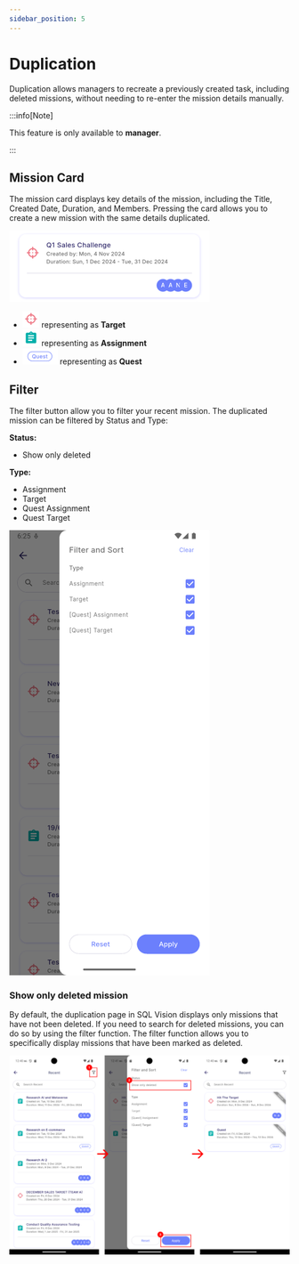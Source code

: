 ```yaml
---
sidebar_position: 5
---
```


# Duplication

Duplication allows managers to recreate a previously created task, including deleted missions, without needing to re-enter the mission details manually.

:::info[Note]

This feature is only available to **manager**.

:::

## Mission Card

The mission card displays key details of the mission, including the Title, Created Date, Duration, and Members. Pressing the card allows you to create a new mission with the same details duplicated.

![duplication mission card](../../../../../../static/img/integration/vision/mi_creation/d-3.png)

- ![target](../../../../../../static/img/integration/vision/mi_creation/d-3-target.png) representing as **Target**
- ![assignment](../../../../../../static/img/integration/vision/mi_creation/d-3-assignment.png) representing as **Assignment**
- ![quest](../../../../../../static/img/integration/vision/mi_creation/d-3-quest.png) representing as **Quest**

## Filter

The filter button allow you to filter your recent mission. The duplicated mission can be filtered by Status and Type:

**Status:**
- Show only deleted

**Type:**
- Assignment 
- Target  
- Quest Assignment 
- Quest Target  

![duplication filter](../../../../../../static/img/integration/vision/mi_creation/d-2.png)

### Show only deleted mission

By default, the duplication page in SQL Vision displays only missions that have not been deleted. If you need to search for deleted missions, you can do so by using the filter function. The filter function allows you to specifically display missions that have been marked as deleted.

![duplication show only deleted](../../../../../../static/img/integration/vision/mi_creation/d-2.1.png)